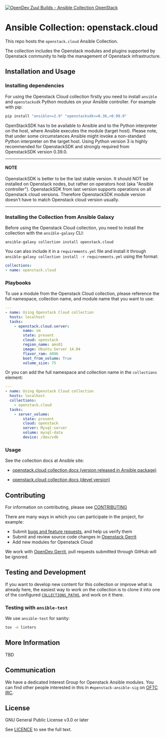 [![OpenDev Zuul Builds - Ansible Collection OpenStack](https://zuul-ci.org/gated.svg)](http://zuul.opendev.org/t/openstack/builds?project=openstack%2Fansible-collections-openstack#)

# Ansible Collection: openstack.cloud


This repo hosts the `openstack.cloud` Ansible Collection.

The collection includes the Openstack modules and plugins supported by Openstack community to help the management of Openstack infrastructure.

## Installation and Usage

### Installing dependencies

For using the Openstack Cloud collection firstly you need to install `ansible` and `openstacksdk` Python modules on your Ansible controller.
For example with pip:

```bash
pip install "ansible>=2.9" "openstacksdk>=0.36,<0.99.0"
```

OpenStackSDK has to be available to Ansible and to the Python interpreter on the host, where Ansible executes the module (target host).
Please note, that under some circumstances Ansible might invoke a non-standard Python interpreter on the target host.
Using Python version 3 is highly recommended for OpenstackSDK and strongly required from OpenstackSDK version 0.39.0.

---

#### NOTE

OpenstackSDK is better to be the last stable version. It should NOT be installed on Openstack nodes,
but rather on operators host (aka "Ansible controller"). OpenstackSDK from last version supports
operations on all Openstack cloud versions. Therefore OpenstackSDK module version doesn't have to match
Openstack cloud version usually.

---

### Installing the Collection from Ansible Galaxy

Before using the Openstack Cloud collection, you need to install the collection with the `ansible-galaxy` CLI:

`ansible-galaxy collection install openstack.cloud`

You can also include it in a `requirements.yml` file and install it through `ansible-galaxy collection install -r requirements.yml` using the format:

```yaml
collections:
- name: openstack.cloud
```

### Playbooks

To use a module from the Openstack Cloud collection, please reference the full namespace, collection name, and module name that you want to use:

```yaml
---
- name: Using Openstack Cloud collection
  hosts: localhost
  tasks:
    - openstack.cloud.server:
        name: vm
        state: present
        cloud: openstack
        region_name: ams01
        image: Ubuntu Server 14.04
        flavor_ram: 4096
        boot_from_volume: True
        volume_size: 75
```

Or you can add the full namespace and collection name in the `collections` element:

```yaml
---
- name: Using Openstack Cloud collection
  hosts: localhost
  collections:
    - openstack.cloud
  tasks:
    - server_volume:
        state: present
        cloud: openstack
        server: Mysql-server
        volume: mysql-data
        device: /dev/vdb
```

### Usage

See the collection docs at Ansible site:

* [openstack.cloud collection docs (version released in Ansible package)](https://docs.ansible.com/ansible/latest/collections/openstack/cloud/index.html)

* [openstack.cloud collection docs (devel version)](https://docs.ansible.com/ansible/devel/collections/openstack/cloud/index.html)

## Contributing

For information on contributing, please see [CONTRIBUTING](https://opendev.org/openstack/ansible-collections-openstack/src/branch/master/CONTRIBUTING.rst)

There are many ways in which you can participate in the project, for example:

- Submit [bugs and feature requests](https://storyboard.openstack.org/#!/project/openstack/ansible-collections-openstack), and help us verify them
- Submit and review source code changes in [Openstack Gerrit](https://review.opendev.org/#/q/project:openstack/ansible-collections-openstack)
- Add new modules for Openstack Cloud

We work with [OpenDev Gerrit](https://review.opendev.org/), pull requests submitted through GitHub will be ignored.

## Testing and Development

If you want to develop new content for this collection or improve what is already here, the easiest way to work on the collection is to clone it into one of the configured [`COLLECTIONS_PATHS`](https://docs.ansible.com/ansible/latest/reference_appendices/config.html#collections-paths), and work on it there.

### Testing with `ansible-test`

We use `ansible-test` for sanity:

```bash
tox -e linters
```

## More Information

TBD

## Communication

We have a dedicated Interest Group for Openstack Ansible modules.
You can find other people interested in this in `#openstack-ansible-sig` on [OFTC IRC](https://www.oftc.net/).

## License

GNU General Public License v3.0 or later

See [LICENCE](https://opendev.org/openstack/ansible-collections-openstack/src/branch/master/COPYING) to see the full text.

